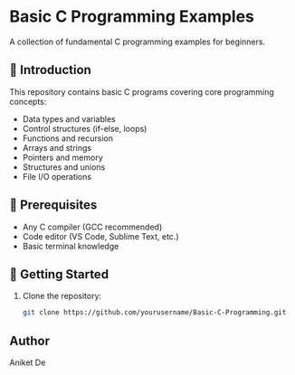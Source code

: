 # Basic C Programming Examples

A collection of fundamental C programming examples for beginners.

## 🚀 Introduction
This repository contains basic C programs covering core programming concepts:
- Data types and variables
- Control structures (if-else, loops)
- Functions and recursion
- Arrays and strings
- Pointers and memory
- Structures and unions
- File I/O operations

## 🔧 Prerequisites
- Any C compiler (GCC recommended)
- Code editor (VS Code, Sublime Text, etc.)
- Basic terminal knowledge

## 🏁 Getting Started
1. Clone the repository:
   ```bash
   git clone https://github.com/yourusername/Basic-C-Programming.git

## Author
Aniket De
